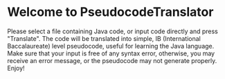 # Welcome to PseudocodeTranslator
Please select a file containing Java code, or input code directly and press "Translate".
The code will be translated into simple, IB (International Baccalaureate) level pseudocode, useful for learning the Java language.
Make sure that your input is free of any syntax error, otherwise, you may receive an error message,
or the pseudocode may not generate properly. 
Enjoy!
